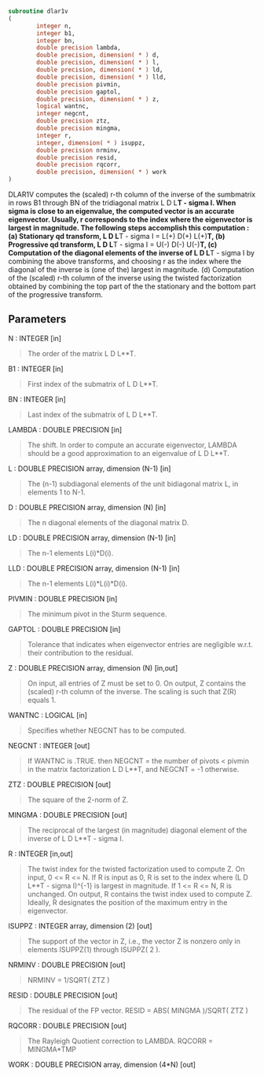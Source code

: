 ```fortran
subroutine dlar1v
(
        integer n,
        integer b1,
        integer bn,
        double precision lambda,
        double precision, dimension( * ) d,
        double precision, dimension( * ) l,
        double precision, dimension( * ) ld,
        double precision, dimension( * ) lld,
        double precision pivmin,
        double precision gaptol,
        double precision, dimension( * ) z,
        logical wantnc,
        integer negcnt,
        double precision ztz,
        double precision mingma,
        integer r,
        integer, dimension( * ) isuppz,
        double precision nrminv,
        double precision resid,
        double precision rqcorr,
        double precision, dimension( * ) work
)
```

DLAR1V computes the (scaled) r-th column of the inverse of
the sumbmatrix in rows B1 through BN of the tridiagonal matrix
L D L**T - sigma I. When sigma is close to an eigenvalue, the
computed vector is an accurate eigenvector. Usually, r corresponds
to the index where the eigenvector is largest in magnitude.
The following steps accomplish this computation :
(a) Stationary qd transform,  L D L**T - sigma I = L(+) D(+) L(+)**T,
(b) Progressive qd transform, L D L**T - sigma I = U(-) D(-) U(-)**T,
(c) Computation of the diagonal elements of the inverse of
L D L**T - sigma I by combining the above transforms, and choosing
r as the index where the diagonal of the inverse is (one of the)
largest in magnitude.
(d) Computation of the (scaled) r-th column of the inverse using the
twisted factorization obtained by combining the top part of the
the stationary and the bottom part of the progressive transform.

## Parameters
N : INTEGER [in]
> The order of the matrix L D L**T.

B1 : INTEGER [in]
> First index of the submatrix of L D L**T.

BN : INTEGER [in]
> Last index of the submatrix of L D L**T.

LAMBDA : DOUBLE PRECISION [in]
> The shift. In order to compute an accurate eigenvector,
> LAMBDA should be a good approximation to an eigenvalue
> of L D L**T.

L : DOUBLE PRECISION array, dimension (N-1) [in]
> The (n-1) subdiagonal elements of the unit bidiagonal matrix
> L, in elements 1 to N-1.

D : DOUBLE PRECISION array, dimension (N) [in]
> The n diagonal elements of the diagonal matrix D.

LD : DOUBLE PRECISION array, dimension (N-1) [in]
> The n-1 elements L(i)*D(i).

LLD : DOUBLE PRECISION array, dimension (N-1) [in]
> The n-1 elements L(i)*L(i)*D(i).

PIVMIN : DOUBLE PRECISION [in]
> The minimum pivot in the Sturm sequence.

GAPTOL : DOUBLE PRECISION [in]
> Tolerance that indicates when eigenvector entries are negligible
> w.r.t. their contribution to the residual.

Z : DOUBLE PRECISION array, dimension (N) [in,out]
> On input, all entries of Z must be set to 0.
> On output, Z contains the (scaled) r-th column of the
> inverse. The scaling is such that Z(R) equals 1.

WANTNC : LOGICAL [in]
> Specifies whether NEGCNT has to be computed.

NEGCNT : INTEGER [out]
> If WANTNC is .TRUE. then NEGCNT = the number of pivots < pivmin
> in the  matrix factorization L D L**T, and NEGCNT = -1 otherwise.

ZTZ : DOUBLE PRECISION [out]
> The square of the 2-norm of Z.

MINGMA : DOUBLE PRECISION [out]
> The reciprocal of the largest (in magnitude) diagonal
> element of the inverse of L D L**T - sigma I.

R : INTEGER [in,out]
> The twist index for the twisted factorization used to
> compute Z.
> On input, 0 <= R <= N. If R is input as 0, R is set to
> the index where (L D L**T - sigma I)^{-1} is largest
> in magnitude. If 1 <= R <= N, R is unchanged.
> On output, R contains the twist index used to compute Z.
> Ideally, R designates the position of the maximum entry in the
> eigenvector.

ISUPPZ : INTEGER array, dimension (2) [out]
> The support of the vector in Z, i.e., the vector Z is
> nonzero only in elements ISUPPZ(1) through ISUPPZ( 2 ).

NRMINV : DOUBLE PRECISION [out]
> NRMINV = 1/SQRT( ZTZ )

RESID : DOUBLE PRECISION [out]
> The residual of the FP vector.
> RESID = ABS( MINGMA )/SQRT( ZTZ )

RQCORR : DOUBLE PRECISION [out]
> The Rayleigh Quotient correction to LAMBDA.
> RQCORR = MINGMA*TMP

WORK : DOUBLE PRECISION array, dimension (4*N) [out]
